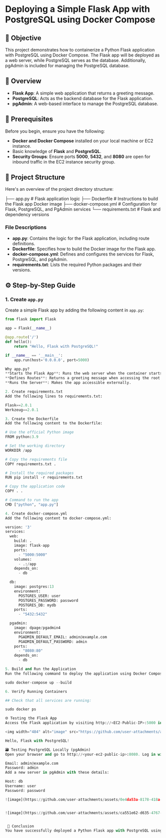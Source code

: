 # Deploying a Simple Flask App with PostgreSQL using Docker Compose

## 🚀 Objective

This project demonstrates how to containerize a Python Flask application with PostgreSQL using Docker Compose. The Flask app will be deployed as a web server, while PostgreSQL serves as the database. Additionally, pgAdmin is included for managing the PostgreSQL database.

## 🧰 Overview

- **Flask App**: A simple web application that returns a greeting message.
- **PostgreSQL**: Acts as the backend database for the Flask application.
- **pgAdmin**: A web-based interface to manage the PostgreSQL database.

## 🧩 Prerequisites

Before you begin, ensure you have the following:

- **Docker and Docker Compose** installed on your local machine or EC2 instance.
- Basic knowledge of **Flask** and **PostgreSQL**.
- **Security Groups**: Ensure ports **5000**, **5432**, and **8080** are open for inbound traffic in the EC2 instance security group.

## 📁 Project Structure

Here's an overview of the project directory structure:

├── app.py # Flask application logic ├── Dockerfile # Instructions to build the Flask app Docker image ├── docker-compose.yml # Configuration for Flask, PostgreSQL, and PgAdmin services └── requirements.txt # Flask and dependency versions

### File Descriptions

- **app.py**: Contains the logic for the Flask application, including route definitions.
- **Dockerfile**: Specifies how to build the Docker image for the Flask app.
- **docker-compose.yml**: Defines and configures the services for Flask, PostgreSQL, and pgAdmin.
- **requirements.txt**: Lists the required Python packages and their versions.

## ⚙️ Step-by-Step Guide

### 1. Create `app.py`

Create a simple Flask app by adding the following content in `app.py`:

```python
from flask import Flask

app = Flask(__name__)

@app.route('/')
def hello():
    return "Hello, Flask with PostgreSQL!"

if __name__ == '__main__':
    app.run(host='0.0.0.0', port=5000)

Why app.py?
**Starts the Flask App**: Runs the web server when the container starts.
**Defines Routes**: Returns a greeting message when accessing the root URL.
**Runs the Server**: Makes the app accessible externally.

2. Create requirements.txt
Add the following lines to requirements.txt:

Flask==2.0.1
Werkzeug==2.0.1

3. Create the Dockerfile
Add the following content to the Dockerfile:

# Use the official Python image
FROM python:3.9

# Set the working directory
WORKDIR /app

# Copy the requirements file
COPY requirements.txt .

# Install the required packages
RUN pip install -r requirements.txt

# Copy the application code
COPY . .

# Command to run the app
CMD ["python", "app.py"]

4. Create docker-compose.yml
Add the following content to docker-compose.yml:

version: '3'
services:
  web:
    build: .
    image: flask-app
    ports:
      - "5000:5000"
    volumes:
      - .:/app
    depends_on:
      - db

  db:
    image: postgres:13
    environment:
      POSTGRES_USER: user
      POSTGRES_PASSWORD: password
      POSTGRES_DB: mydb
    ports:
      - "5432:5432"

  pgadmin:
    image: dpage/pgadmin4
    environment:
      PGADMIN_DEFAULT_EMAIL: admin@example.com
      PGADMIN_DEFAULT_PASSWORD: admin
    ports:
      - "8080:80"
    depends_on:
      - db

5. Build and Run the Application
Run the following command to deploy the application using Docker Compose:

sudo docker-compose up --build

6. Verify Running Containers

## Check that all services are running:

sudo docker ps

🌐 Testing the Flask App
Access the Flask application by visiting http://<EC2-Public-IP>:5000 in your web browser. You should see:

<img width="484" alt="image" src="https://github.com/user-attachments/assets/9f7eb4ec-4adb-4953-9bf3-fb815d17d54f">

Hello, Flask with PostgreSQL!

🗃️ Testing PostgreSQL Locally (pgAdmin)
Open your browser and go to http://<your-ec2-public-ip>:8080. Log in with the following credentials:

Email: admin@example.com
Password: admin
Add a new server in pgAdmin with these details:

Host: db
Username: user
Password: password

![image](https://github.com/user-attachments/assets/0e4da53a-8178-418a-a923-ad8bb14e2a54)


![image](https://github.com/user-attachments/assets/ca551e62-d635-4767-ad34-3fa00564260e)


 🎯 Conclusion
You have successfully deployed a Python Flask app with PostgreSQL using Docker Compose. This project illustrates how to containerize multiple services and link them effectively using Docker Compose. It serves as a solid foundation for developing and testing scalable applications.




